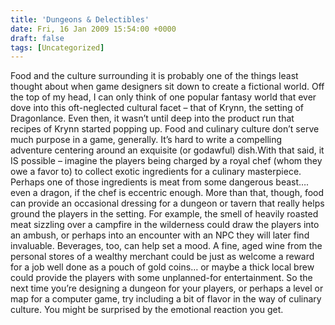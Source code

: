 ```yaml
---
title: 'Dungeons & Delectibles'
date: Fri, 16 Jan 2009 15:54:00 +0000
draft: false
tags: [Uncategorized]
---
```


Food and the culture surrounding it is probably one of the things least thought about when game designers sit down to create a fictional world. Off the top of my head, I can only think of one popular fantasy world that ever dove into this oft-neglected cultural facet – that of Krynn, the setting of Dragonlance. Even then, it wasn’t until deep into the product run that recipes of Krynn started popping up. Food and culinary culture don’t serve much purpose in a game, generally. It’s hard to write a compelling adventure centering around an exquisite (or godawful) dish.With that said, it IS possible – imagine the players being charged by a royal chef (whom they owe a favor to) to collect exotic ingredients for a culinary masterpiece. Perhaps one of those ingredients is meat from some dangerous beast…. even a dragon, if the chef is eccentric enough. More than that, though, food can provide an occasional dressing for a dungeon or tavern that really helps ground the players in the setting. For example, the smell of heavily roasted meat sizzling over a campfire in the wilderness could draw the players into an ambush, or perhaps into an encounter with an NPC they will later find invaluable. Beverages, too, can help set a mood. A fine, aged wine from the personal stores of a wealthy merchant could be just as welcome a reward for a job well done as a pouch of gold coins… or maybe a thick local brew could provide the players with some unplanned-for entertainment. So the next time you’re designing a dungeon for your players, or perhaps a level or map for a computer game, try including a bit of flavor in the way of culinary culture. You might be surprised by the emotional reaction you get.
